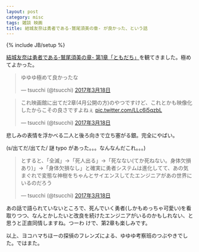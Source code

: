 ```yaml
---
layout: post
category: misc
tags: 雑談 映画
title: 結城友奈は勇者である-鷲尾須美の章- が良かった、という話
---
```

{% include JB/setup %}

[結城友奈は勇者である-鷲尾須美の章- 第1章「ともだち」](http://yuyuyu.tv/washio/)を観てきました。極めてよかった。

<blockquote class="twitter-tweet" data-lang="ja"><p lang="ja" dir="ltr">ゆゆゆ極めて良かったな</p>&mdash; tsucchi (@tsucchi) <a href="https://twitter.com/tsucchi/status/843025556522254336">2017年3月18日</a></blockquote>
<script async src="//platform.twitter.com/widgets.js" charset="utf-8"></script>

<blockquote class="twitter-tweet" data-lang="ja"><p lang="ja" dir="ltr">これ映画館に出てだ2章(4月公開の方)のやつですけど、これとかも映像化したからこその良さですよねぇ <a href="https://t.co/LLc6i5qzbL">pic.twitter.com/LLc6i5qzbL</a></p>&mdash; tsucchi (@tsucchi) <a href="https://twitter.com/tsucchi/status/843056209712242689">2017年3月18日</a></blockquote>
<script async src="//platform.twitter.com/widgets.js" charset="utf-8"></script>

悲しみの表情を浮かべる二人と後ろ向きで立ち塞がる銀。完全にやばい。

(s/出てだ/出てた/ 謎 typo があった。。。なんなんだこれ。。。)

<blockquote class="twitter-tweet" data-lang="ja"><p lang="ja" dir="ltr">とすると、「全滅」-&gt;「死人出る」-&gt;「死なない(てか死ねない。身体欠損あり)」-&gt;「身体欠損なし」と確実に勇者システムは進化してて、あの気まぐれで変態な神樹をちゃんとサイエンスしてたエンジニアがあの世界にいるのだろう</p>&mdash; tsucchi (@tsucchi) <a href="https://twitter.com/tsucchi/status/843060980812677120">2017年3月18日</a></blockquote>
<script async src="//platform.twitter.com/widgets.js" charset="utf-8"></script>

あの話で語られていないところで、死んでいく勇者(しかもめっちゃ可愛い)を看取りつつ、なんとかしたいと改良を続けたエンジニアがいるのかもしれない、と思うと正直同情しますね。つーわ
けで、第2章も楽しみです。

以上、ヨコハマちほーの探偵のフレンズによる、ゆゆゆ考察班のつぶやきでした。ではまた。

